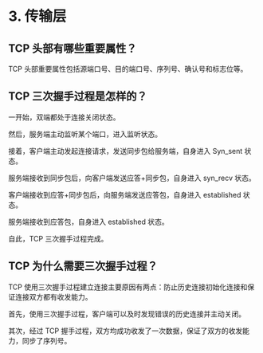 # 3. 传输层
## TCP 头部有哪些重要属性？
TCP 头部重要属性包括源端口号、目的端口号、序列号、确认号和标志位等。

## TCP 三次握手过程是怎样的？
一开始，双端都处于连接关闭状态。

然后，服务端主动监听某个端口，进入监听状态。

接着，客户端主动发起连接请求，发送同步包给服务端，自身进入 Syn_sent 状态。

服务端接收到同步包后，向客户端发送应答+同步包，自身进入 syn_recv 状态。

客户端接收到应答+同步包后，向服务端发送应答包，自身进入 established 状态。

服务端接收到应答包，自身进入 established 状态。

自此，TCP 三次握手过程完成。

## TCP 为什么需要三次握手过程？
TCP 使用三次握手过程建立连接主要原因有两点：防止历史连接初始化连接和保证连接双方都有收发能力。

首先，使用三次握手过程，客户端可以及时发现错误的历史连接并主动关闭。

其次，经过 TCP 握手过程，双方均成功收发了一次数据，保证了双方的收发能力，同步了序列号。
